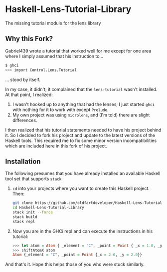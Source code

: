 # Haskell-Lens-Tutorial-Library
The missing tutorial module for the lens library

## Why this Fork?

Gabriel439 wrote a tutorial that worked well for me except for one area where I simply assumed that his instruction to...

```zsh
$ ghci
>>> import Control.Lens.Tutorial
```

... stood by itself.

In my case, it didn't; it complained that the `lens-tutorial` wasn't installed.  At that point, I realized:

1. I wasn't hooked up to anything that had the lenses; I just started `ghci` with nothing for it to work with except `Prelude`.
1. My own project was using `microlens`, and (I'm told) there are slight differences.

I then realized that his tutorial statements needed to have his project behind it.
So I decided to fork his project and update to the latest versions of the Haskell tools.  This required me to fix some minor
version incompatibilities which are included here in this fork of his project.

## Installation

The following presumes that you have already installed an available Haskell tool set that supports `stack`.

1.  `cd` into your projects where you want to create this Haskell project. Then:

    ```zsh
    git clone https://github.com/oldfartdeveloper/Haskell-Lens-Tutorial-Library.git
    cd Haskell-Lens-Tutorial-Library
    stack init --force
    stack build
    stack repl
    ```

1.  Now you are in the GHCi repl and can execute the instructions in his tutorial:

    ```haskell
    >>> let atom = Atom { _element = "C", _point = Point { _x = 1.0, _y = 2.0 } }
    >>> shiftAtomX atom
    Atom {_element = "C", _point = Point {_x = 2.0, _y = 2.0}}
    ```
    
And that's it.  Hope this helps those of you who were stuck similarly.
